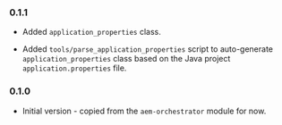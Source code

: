 ### 0.1.1
* Added `application_properties` class.

* Added `tools/parse_application_properties` script to auto-generate
  `application_properties` class based on the Java project
  `application.properties` file.

### 0.1.0
* Initial version - copied from the `aem-orchestrator` module for now.
